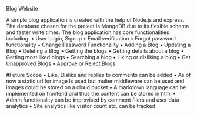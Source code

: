 Blog Website

A simple blog application is created with the help of Node.js and express. The database chosen for the project is MongoDB due to its flexible schema and faster write times.
The blog application has core functionalities including:
•	User Login, Signup
•	Email verification
•	Forgot password functionality
•	Change Password Functionality
•	Adding a Blog
•	Updating a Blog
•	Deleting a Blog
•	Getting the blogs
•	Getting details about a blog
•	Getting most liked blogs
•	Searching a blog
•	Liking or disliking a blog
•	Get Unapproved Blogs
•	Approve or Reject Blogs



#Future Scope
•	Like, Dislike and replies to comments can be added
•	As of now a static url for image Is used but multer middleware can be used and images could be stored on a cloud bucket
•	A markdown language can be implemented on frontend and thus the content can be stored in html
•	Admin functionality can be improvised by comment filers and user data analytics
•	Site analytics like visitor count etc. can be tracked
